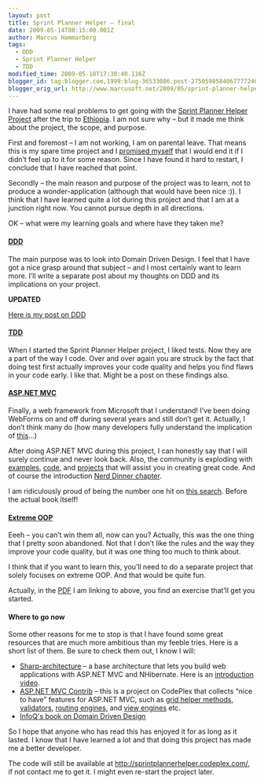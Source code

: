 ```yaml
---
layout: post
title: Sprint Planner Helper – final
date: 2009-05-14T08:15:00.001Z
author: Marcus Hammarberg
tags:
  - DDD
  - Sprint Planner Helper
  - TDD
modified_time: 2009-05-18T17:30:40.116Z
blogger_id: tag:blogger.com,1999:blog-36533086.post-2750598584067777240
blogger_orig_url: http://www.marcusoft.net/2009/05/sprint-planner-helper-final.html
---
```


I have had some real problems to get going with the [Sprint Planner Helper Project](http://www.marcusoft.net/search/label/Sprint%20Planner%20Helper) after the trip to [Ethiopia](http://www.marcusoft.net/2009/05/pictures-from-ethopia.html). I am not sure why – but it made me think about the project, the scope, and purpose.

First and foremost – I am not working, I am on parental leave. That means this is my spare time project and I [promised myself](http://www.marcusoft.net/2009/01/what-to-do-now-sprint-planner-helper.html) that I would end it if I didn’t feel up to it for some reason. Since I have found it hard to restart, I conclude that I have reached that point.

Secondly – the main reason and purpose of the project was to learn, not to produce a wonder-application (although that would have been nice :)). I think that I have learned quite a lot during this project and that I am at a junction right now. You cannot pursue depth in all directions.

OK – what were my learning goals and where have they taken me?

#### [DDD](http://en.wikipedia.org/wiki/Domain-driven_design)

The main purpose was to look into Domain Driven Design. I feel that I have got a nice grasp around that subject – and I most certainly want to learn more. I’ll write a separate post about my thoughts on DDD and its implications on your project.

**UPDATED**

[Here is my post on DDD](http://www.marcusoft.net/2009/05/ddd-whats-deal.html)

#### [TDD](http://en.wikipedia.org/wiki/Test-driven_development)

When I started the Sprint Planner Helper project, I liked tests. Now they are a part of the way I code. Over and over again you are struck by the fact that doing test first actually improves your code quality and helps you find flaws in your code early. I like that. Might be a post on these findings also.

#### [ASP.NET MVC](http://www.asp.net/mvc/)

Finally, a web framework from Microsoft that I understand! I’ve been doing WebForms on and off during several years and still don’t get it. Actually, I don’t think many do (how many developers fully understand the implication of [this](http://emanish.googlepages.com/Asp.Net2.0Lifecycle.PNG)…)

After doing ASP.NET MVC during this project, I can honestly say that I will surely continue and never look back. Also, the community is exploding with [examples](http://blogs.msdn.com/brada/archive/2008/01/29/asp-net-mvc-example-application-over-northwind-with-the-entity-framework.aspx), [code](http://www.codeplex.com/MVCContrib), and [projects](http://code.google.com/p/sharp-architecture/) that will assist you in creating great code. And of course the introduction [Nerd Dinner chapter](http://www.marcusoft.net/2009/03/aspnet-mvc-nerd-dinner-example.html).

I am ridiculously proud of being the number one hit on [this search](http://www.google.com/search?hl=en&q=nerd+dinner+mvc&meta=). Before the actual book itself!

#### [Extreme OOP](http://milano-xpug.pbwiki.com/f/10080616-extreme-oop.pdf)

Eeeh – you can’t win them all, now can you? Actually, this was the one thing that I pretty soon abandoned. Not that I don’t like the rules and the way they improve your code quality, but it was one thing too much to think about.

I think that if you want to learn this, you’ll need to do a separate project that solely focuses on extreme OOP. And that would be quite fun.

Actually, in the [PDF](http://milano-xpug.pbwiki.com/f/10080616-extreme-oop.pdf) I am linking to above, you find an exercise that’ll get you started.

#### Where to go now

Some other reasons for me to stop is that I have found some great resources that are much more ambitious than my feeble tries. Here is a short list of them. Be sure to check them out, I know I will:

- [Sharp-architecture](http://code.google.com/p/sharp-architecture/) – a base architecture that lets you build web applications with ASP.NET MVC and NHibernate. Here is an [introduction video](http://dimecasts.net/Casts/CastDetails/75).
- [ASP.NET MVC Contrib](http://www.codeplex.com/MVCContrib) – this is a project on CodePlex that collects “nice to have” features for ASP.NET MVC, such as [grid helper methods](http://mvccontrib.codeplex.com/Wiki/View.aspx?title=Grid&referringTitle=Home), [validators](http://www.codeplex.com/xval), [routing engines](http://mvccontrib.codeplex.com/Wiki/View.aspx?title=Routing&referringTitle=Home), and [view engines](http://mvccontrib.codeplex.com/Wiki/View.aspx?title=Brail&referringTitle=Home) etc.
- [InfoQ's book on Domain Driven Design](http://www.infoq.com/presentations/model-to-work-evans)

So I hope that anyone who has read this has enjoyed it for as long as it lasted. I know that I have learned a lot and that doing this project has made me a better developer.

The code will still be available at <http://sprintplannerhelper.codeplex.com/>, if not contact me to get it. I might even re-start the project later.
